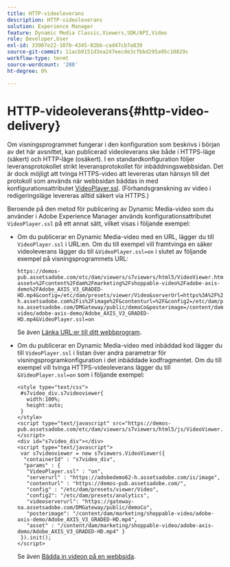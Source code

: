 ```yaml
---
title: HTTP-videoleverans
description: HTTP-videoleverans
solution: Experience Manager
feature: Dynamic Media Classic,Viewers,SDK/API,Video
role: Developer,User
exl-id: 33907e22-107b-4345-82bb-cad47cb7a839
source-git-commit: 11acb9151d3ea247eecde3cfbbd295a95c10829c
workflow-type: tm+mt
source-wordcount: '208'
ht-degree: 0%

---
```


# HTTP-videoleverans{#http-video-delivery}

<!-- >[!NOTE]
>
>Secure Video Delivery only applies to AEM 6.2 with the installation of [Feature Pack-13480](https://www.adobeaemcloud.com/content/marketplace/marketplaceProxy.html?packagePath=/content/companies/public/adobe/packages/cq620/featurepack/cq-6.2.0-featurepack-13480) and to AEM 6.1 with installation of [Feature Pack NPR-15011](https://www.adobeaemcloud.com/content/marketplace/marketplaceProxy.html?packagePath=/content/companies/public/adobe/packages/cq610/featurepack/cq-6.1.0-featurepack-15011). -->

Om visningsprogrammet fungerar i den konfiguration som beskrivs i början av det här avsnittet, kan publicerad videoleverans ske både i HTTPS-läge (säkert) och HTTP-läge (osäkert). I en standardkonfiguration följer leveransprotokollet strikt leveransprotokollet för inbäddningswebbsidan. Det är dock möjligt att tvinga HTTPS-video att levereras utan hänsyn till det protokoll som används när webbsidan bäddas in med konfigurationsattributet [VideoPlayer.ssl](../../c-html5-s7-aem-asset-viewers/c-html5-mixedmedia-viewer-about/r-html5-mixedmedia-viewer-config-attrib/r-html5-mixedmedia-viewer-config-attrib-videoplayer-ssl.md#reference-df0a29aa8a584cebaaa1c7bb6fab362e). (Förhandsgranskning av video i redigeringsläge levereras alltid säkert via HTTPS.)

Beroende på den metod för publicering av Dynamic Media-video som du använder i Adobe Experience Manager används konfigurationsattributet `VideoPlayer.ssl` på ett annat sätt, vilket visas i följande exempel:

* Om du publicerar en Dynamic Media-video med en URL, lägger du till `VideoPlayer.ssl` i URL:en. Om du till exempel vill framtvinga en säker videoleverans lägger du till `&VideoPlayer.ssl=on` i slutet av följande exempel på visningsprogrammets URL:

  ```
  https://demos-pub.assetsadobe.com/etc/dam/viewers/s7viewers/html5/VideoViewer.html?asset=%2Fcontent%2Fdam%2Fmarketing%2Fshoppable-video%2Fadobe-axis-demo%2FAdobe_AXIS_V3_GRADED-HD.mp4&config=/etc/dam/presets/viewer/Video&serverUrl=https%3A%2F%2Fadobedemo62-h.assetsadobe.com%2Fis%2Fimage%2F&contenturl=%2F&config2=/etc/dam/presets/analytics&videoserverurl=https://gateway-na.assetsadobe.com/DMGateway/public/demoCo&posterimage=/content/dam/marketing/shoppable-video/adobe-axis-demo/Adobe_AXIS_V3_GRADED-HD.mp4&VideoPlayer.ssl=on
  ```

  Se även [Länka URL:er till ditt webbprogram](https://experienceleague.adobe.com/docs/experience-manager-65/assets/dynamic/linking-urls-to-yourwebapplication.html?lang=sv-SE#dynamic).

* Om du publicerar en Dynamic Media-video med inbäddad kod lägger du till `VideoPlayer.ssl` i listan över andra parametrar för visningsprogramkonfiguration i det inbäddade kodfragmentet. Om du till exempel vill tvinga HTTPS-videoleverans lägger du till `&VideoPlayer.ssl=on` som i följande exempel:

  ```
  <style type="text/css"> 
   #s7video_div.s7videoviewer{ 
     width:100%;  
     height:auto; 
   } 
  </style> 
  <script type="text/javascript" src="https://demos-pub.assetsadobe.com/etc/dam/viewers/s7viewers/html5/js/VideoViewer.js"></script> 
  <div id="s7video_div"></div> 
  <script type="text/javascript"> 
   var s7videoviewer = new s7viewers.VideoViewer({ 
    "containerId" : "s7video_div", 
    "params" : {  
     "VideoPlayer.ssl" : "on", 
     "serverurl" : "https://adobedemo62-h.assetsadobe.com/is/image", 
     "contenturl" : "https://demos-pub.assetsadobe.com/",  
     "config" : "/etc/dam/presets/viewer/Video", 
     "config2": "/etc/dam/presets/analytics", 
     "videoserverurl": "https://gateway-na.assetsadobe.com/DMGateway/public/demoCo", 
     "posterimage": "/content/dam/marketing/shoppable-video/adobe-axis-demo/Adobe_AXIS_V3_GRADED-HD.mp4", 
     "asset" : "/content/dam/marketing/shoppable-video/adobe-axis-demo/Adobe_AXIS_V3_GRADED-HD.mp4" } 
   }).init(); 
  </script>
  ```

  Se även [Bädda in videon på en webbsida](https://experienceleague.adobe.com/docs/experience-manager-65/assets/dynamic/linking-urls-to-yourwebapplication.html?lang=sv-SE#dynamic).
